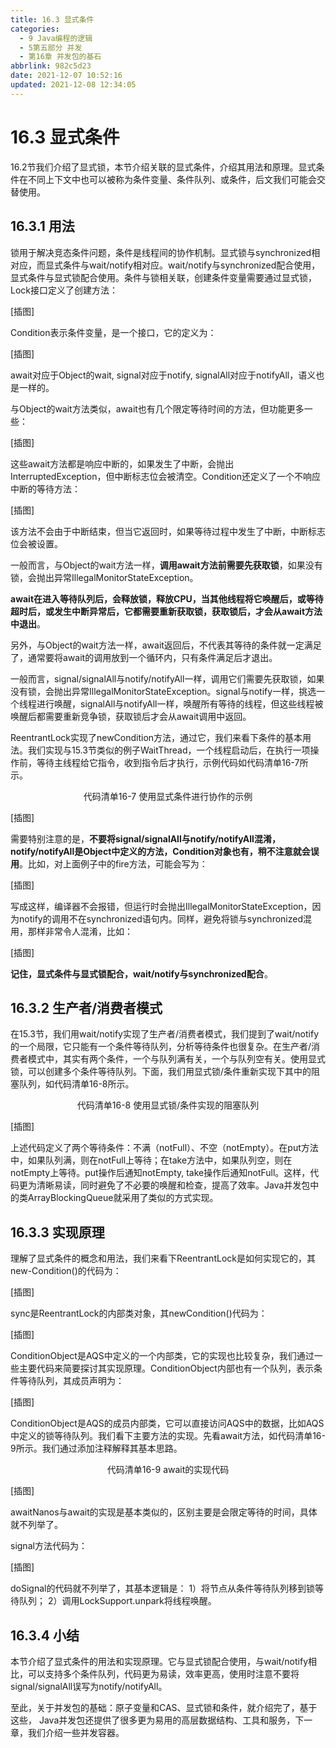 ```yaml
---
title: 16.3 显式条件
categories:
  - 9 Java编程的逻辑
  - 5第五部分 并发
  - 第16章 并发包的基石
abbrlink: 982c5d23
date: 2021-12-07 10:52:16
updated: 2021-12-08 12:34:05
---
```

# 16.3 显式条件
16.2节我们介绍了显式锁，本节介绍关联的显式条件，介绍其用法和原理。显式条件在不同上下文中也可以被称为条件变量、条件队列、或条件，后文我们可能会交替使用。

## 16.3.1 用法
锁用于解决竞态条件问题，条件是线程间的协作机制。显式锁与synchronized相对应，而显式条件与wait/notify相对应。wait/notify与synchronized配合使用，显式条件与显式锁配合使用。条件与锁相关联，创建条件变量需要通过显式锁，Lock接口定义了创建方法：

[插图]

Condition表示条件变量，是一个接口，它的定义为：

[插图]

await对应于Object的wait, signal对应于notify, signalAll对应于notifyAll，语义也是一样的。

与Object的wait方法类似，await也有几个限定等待时间的方法，但功能更多一些：

[插图]

这些await方法都是响应中断的，如果发生了中断，会抛出InterruptedException，但中断标志位会被清空。Condition还定义了一个不响应中断的等待方法：

[插图]

该方法不会由于中断结束，但当它返回时，如果等待过程中发生了中断，中断标志位会被设置。

一般而言，与Object的wait方法一样，**调用await方法前需要先获取锁**，如果没有锁，会抛出异常IllegalMonitorStateException。

**await在进入等待队列后，会释放锁，释放CPU，当其他线程将它唤醒后，或等待超时后，或发生中断异常后，它都需要重新获取锁，获取锁后，才会从await方法中退出**。

另外，与Object的wait方法一样，await返回后，不代表其等待的条件就一定满足了，通常要将await的调用放到一个循环内，只有条件满足后才退出。

一般而言，signal/signalAll与notify/notifyAll一样，调用它们需要先获取锁，如果没有锁，会抛出异常IllegalMonitorStateException。signal与notify一样，挑选一个线程进行唤醒，signalAll与notifyAll一样，唤醒所有等待的线程，但这些线程被唤醒后都需要重新竞争锁，获取锁后才会从await调用中返回。

ReentrantLock实现了newCondition方法，通过它，我们来看下条件的基本用法。我们实现与15.3节类似的例子WaitThread，一个线程启动后，在执行一项操作前，等待主线程给它指令，收到指令后才执行，示例代码如代码清单16-7所示。

<center>代码清单16-7 使用显式条件进行协作的示例</center>

[插图]

需要特别注意的是，**不要将signal/signalAll与notify/notifyAll混淆，notify/notifyAll是Object中定义的方法，Condition对象也有，稍不注意就会误用**。比如，对上面例子中的fire方法，可能会写为：

[插图]

写成这样，编译器不会报错，但运行时会抛出IllegalMonitorStateException，因为notify的调用不在synchronized语句内。同样，避免将锁与synchronized混用，那样非常令人混淆，比如：

[插图]

**记住，显式条件与显式锁配合，wait/notify与synchronized配合**。

## 16.3.2 生产者/消费者模式
在15.3节，我们用wait/notify实现了生产者/消费者模式，我们提到了wait/notify的一个局限，它只能有一个条件等待队列，分析等待条件也很复杂。在生产者/消费者模式中，其实有两个条件，一个与队列满有关，一个与队列空有关。使用显式锁，可以创建多个条件等待队列。下面，我们用显式锁/条件重新实现下其中的阻塞队列，如代码清单16-8所示。

<center>代码清单16-8 使用显式锁/条件实现的阻塞队列</center>

[插图]

上述代码定义了两个等待条件：不满（notFull）、不空（notEmpty）。在put方法中，如果队列满，则在notFull上等待；在take方法中，如果队列空，则在notEmpty上等待。put操作后通知notEmpty, take操作后通知notFull。这样，代码更为清晰易读，同时避免了不必要的唤醒和检查，提高了效率。Java并发包中的类ArrayBlockingQueue就采用了类似的方式实现。

## 16.3.3 实现原理
理解了显式条件的概念和用法，我们来看下ReentrantLock是如何实现它的，其new-Condition()的代码为：

[插图]

sync是ReentrantLock的内部类对象，其newCondition()代码为：

[插图]

ConditionObject是AQS中定义的一个内部类，它的实现也比较复杂，我们通过一些主要代码来简要探讨其实现原理。ConditionObject内部也有一个队列，表示条件等待队列，其成员声明为：

[插图]

ConditionObject是AQS的成员内部类，它可以直接访问AQS中的数据，比如AQS中定义的锁等待队列。我们看下主要方法的实现。先看await方法，如代码清单16-9所示。我们通过添加注释解释其基本思路。

<center>代码清单16-9 await的实现代码</center>

[插图]

awaitNanos与await的实现是基本类似的，区别主要是会限定等待的时间，具体就不列举了。

signal方法代码为：

[插图]

doSignal的代码就不列举了，其基本逻辑是：
1）将节点从条件等待队列移到锁等待队列；
2）调用LockSupport.unpark将线程唤醒。

## 16.3.4 小结
本节介绍了显式条件的用法和实现原理。它与显式锁配合使用，与wait/notify相比，可以支持多个条件队列，代码更为易读，效率更高，使用时注意不要将signal/signalAll误写为notify/notifyAll。

至此，关于并发包的基础：原子变量和CAS、显式锁和条件，就介绍完了，基于这些， Java并发包还提供了很多更为易用的高层数据结构、工具和服务，下一章，我们介绍一些并发容器。
